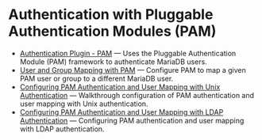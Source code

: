 # Authentication with Pluggable Authentication Modules (PAM)

- [Authentication Plugin - PAM](/columns-storage-engines-and-plugins/plugins/authentication-plugins/authentication-with-pluggable-authentication-modules-pam/authentication-plugin-pam/) — Uses the Pluggable Authentication Module (PAM) framework to authenticate MariaDB users.
- [User and Group Mapping with PAM](/columns-storage-engines-and-plugins/plugins/authentication-plugins/authentication-with-pluggable-authentication-modules-pam/user-and-group-mapping-with-pam/) — Configure PAM to map a given PAM user or group to a different MariaDB user.
- [Configuring PAM Authentication and User Mapping with Unix Authentication](/columns-storage-engines-and-plugins/plugins/authentication-plugins/authentication-with-pluggable-authentication-modules-pam/configuring-pam-authentication-and-user-mapping-with-unix-authentication/) — Walkthrough configuration of PAM authentication and user mapping with Unix authentication.
- [Configuring PAM Authentication and User Mapping with LDAP Authentication](/columns-storage-engines-and-plugins/plugins/authentication-plugins/authentication-with-pluggable-authentication-modules-pam/configuring-pam-authentication-and-user-mapping-with-ldap-authentication/) — Configuring PAM authentication and user mapping with LDAP authentication.